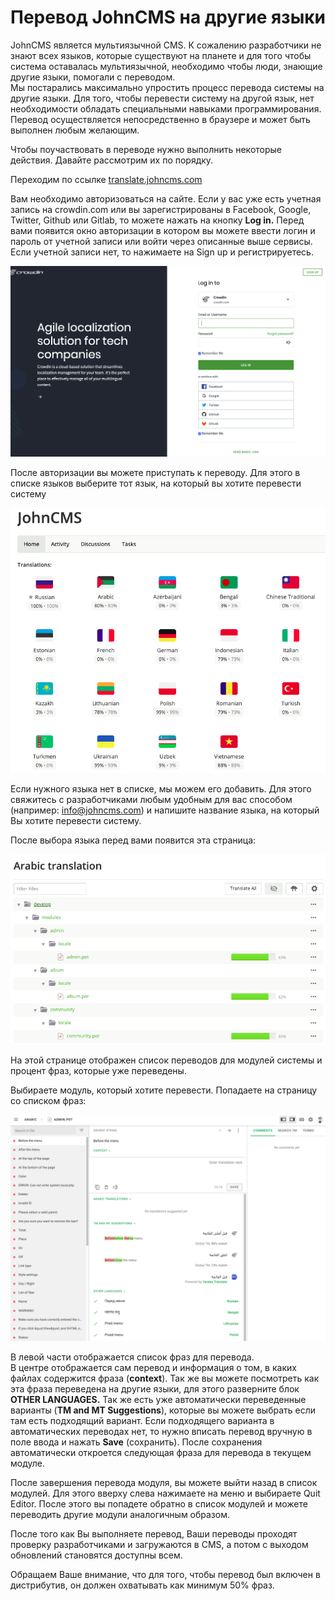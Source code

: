 # Перевод JohnCMS на другие языки

JohnCMS является мультиязычной CMS. К сожалению разработчики не знают всех языков, которые существуют на планете и для того чтобы система оставалась мультиязычной, необходимо чтобы люди, знающие другие языки, помогали с переводом.  
Мы постарались максимально упростить процесс перевода системы на другие языки. Для того, чтобы перевести систему на другой язык, нет необходимости обладать специальными навыками программирования. Перевод осуществляется непосредственно в браузере и может быть выполнен любым желающим.

Чтобы поучаствовать в переводе нужно выполнить некоторые действия. Давайте рассмотрим их по порядку.

Переходим по ссылке [translate.johncms.com](https://translate.johncms.com/)

Вам необходимо авторизоваться на сайте. Если у вас уже есть учетная запись на crowdin.com или вы зарегистрированы в Facebook, Google, Twitter, Github или Gitlab, то можете нажать на кнопку **Log in.** Перед вами появится окно авторизации в котором вы можете ввести логин и пароль от учетной записи или войти через описанные выше сервисы.  
Если учетной записи нет, то нажимаете на Sign up и регистрируетесь.

![&#x441;&#x442;&#x440;&#x430;&#x43D;&#x438;&#x446;&#x430; &#x430;&#x432;&#x442;&#x43E;&#x440;&#x438;&#x437;&#x430;&#x446;&#x438;&#x438;](../.gitbook/assets/image%20%281%29.png)

После авторизации вы можете приступать к переводу. Для этого в списке языков выберите тот язык, на который вы хотите перевести систему

![&#x441;&#x43F;&#x438;&#x441;&#x43E;&#x43A; &#x44F;&#x437;&#x44B;&#x43A;&#x43E;&#x432;](../.gitbook/assets/image%20%282%29.png)

Если нужного языка нет в списке, мы можем его добавить. Для этого свяжитесь с разработчиками любым удобным для вас способом \(например: [info@johncms.com](mailto:info@johncms.com)\) и напишите название языка, на который Вы хотите перевести систему.

После выбора языка перед вами появится эта страница:

![&#x441;&#x43F;&#x438;&#x441;&#x43E;&#x43A; &#x43F;&#x435;&#x440;&#x435;&#x432;&#x43E;&#x434;&#x43E;&#x432;](../.gitbook/assets/image%20%283%29.png)

На этой странице отображен список переводов для модулей системы и процент фраз, которые уже переведены.

Выбираете модуль, который хотите перевести. Попадаете на страницу со списком фраз:

![&#x441;&#x43F;&#x438;&#x441;&#x43E;&#x43A; &#x444;&#x440;&#x430;&#x437;](../.gitbook/assets/image%20%284%29.png)

В левой части отображается список фраз для перевода.  
В центре отображается сам перевод и информация о том, в каких файлах содержится фраза \(**context**\). Так же вы можете посмотреть как эта фраза переведена на другие языки, для этого разверните блок **OTHER LANGUAGES.** Так же есть уже автоматически переведенные варианты \(**TM and MT Suggestions**\), которые вы можете выбрать если там есть подходящий вариант. Если подходящего варианта в автоматических переводах нет, то нужно вписать перевод вручную в поле ввода и нажать **Save** \(сохранить\). После сохранения автоматически откроется следующая фраза для перевода в текущем модуле.

После завершения перевода модуля, вы можете выйти назад в список модулей. Для этого вверху слева нажимаете на меню и выбираете Quit Editor. После этого вы попадете обратно в список модулей и можете переводить другие модули аналогичным образом.

После того как Вы выполняете перевод, Ваши переводы проходят проверку разработчиками и загружаются в CMS, а потом с выходом обновлений становятся доступны всем.

Обращаем Ваше внимание, что для того, чтобы перевод был включен в дистрибутив, он должен охватывать как минимум 50% фраз.

